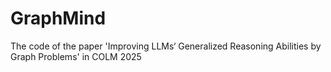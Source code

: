 # GraphMind
The code of the paper 'Improving LLMs‘ Generalized Reasoning Abilities by Graph Problems' in COLM 2025

